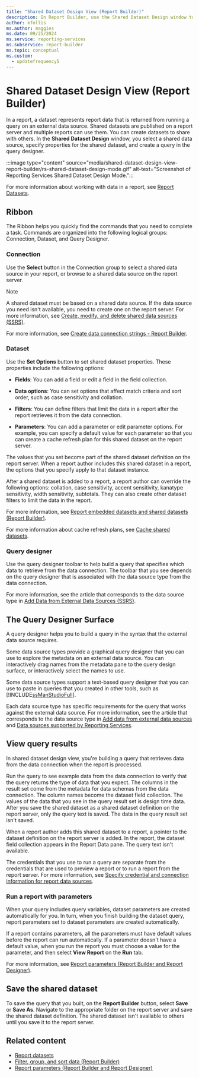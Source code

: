 ```yaml
---
title: "Shared Dataset Design View (Report Builder)"
description: In Report Builder, use the Shared Dataset Design window to create datasets to share. Publish your shared datasets on a report server that you use for multiple reports.
author: kfollis
ms.author: maggies
ms.date: 09/25/2024
ms.service: reporting-services
ms.subservice: report-builder
ms.topic: conceptual
ms.custom:
  - updatefrequency5
---
```

# Shared Dataset Design View (Report Builder)

  In a report, a dataset represents report data that is returned from running a query on an external data source. Shared datasets are published on a report server and multiple reports can use them. You can  create datasets to share with others. In the **Shared Dataset Design** window, you select a shared data source, specify properties for the shared dataset, and create a query in the query designer.

:::image type="content" source="media/shared-dataset-design-view-report-builder/rs-shared-dataset-design-mode.gif" alt-text="Screenshot of Reporting Services Shared Dataset Design Mode.":::

For more information about working with data in a report, see [Report Datasets](../../reporting-services/report-data/report-datasets-ssrs.md).

## <a id="Ribbon"></a> Ribbon

The Ribbon helps you quickly find the commands that you need to complete a task. Commands are organized into the following logical groups: Connection, Dataset, and Query Designer.

### Connection

Use the **Select** button in the Connection group to select a shared data source in your report, or browse to a shared data source on the report server.

> [!NOTE]  
> A shared dataset must be based on a shared data source. If the data source you need isn't available, you need to create one on the report server. For more information, see [Create, modify, and delete shared data sources (SSRS)](../../reporting-services/report-data/create-modify-and-delete-shared-data-sources-ssrs.md).

For more information, see [Create data connection strings - Report Builder](../report-data/data-connections-data-sources-and-connection-strings-report-builder-and-ssrs.md).

### Dataset

Use the **Set Options** button to set shared dataset properties. These properties include the following options:

- **Fields**: You can add a field or edit a field in the field collection.

- **Data options**: You can set options that affect match criteria and sort order, such as case sensitivity and collation.

- **Filters**: You can define filters that limit the data in a report after the report retrieves it from the data connection.

- **Parameters**: You can add a parameter or edit parameter options. For example, you can specify a default value for each parameter so that you can create a cache refresh plan for this shared dataset on the report server.

The values that you set become part of the shared dataset definition on the report server. When a report author includes this shared dataset in a report, the options that you specify apply to that dataset instance.

After a shared dataset is added to a report, a report author can override the following options: collation, case sensitivity, accent sensitivity, kanatype sensitivity, width sensitivity, subtotals. They can also create other dataset filters to limit the data in the report.

For more information, see [Report embedded datasets and shared datasets (Report Builder)](../../reporting-services/report-data/report-embedded-datasets-and-shared-datasets-report-builder-and-ssrs.md).

For more information about cache refresh plans, see [Cache shared datasets](../../reporting-services/report-server/cache-shared-datasets-ssrs.md).

### Query designer

Use the query designer toolbar to help build a query that specifies which data to retrieve from the data connection. The toolbar that you see depends on the query designer that is associated with the data source type from the data connection.

For more information, see the article that corresponds to the data source type in [Add Data from External Data Sources (SSRS)](../../reporting-services/report-data/add-data-from-external-data-sources-ssrs.md).

## <a id="DesignSurface"></a> The Query Designer Surface

A query designer helps you to build a query in the syntax that the external data source requires.

Some data source types provide a graphical query designer that you can use to explore the metadata on an external data source. You can interactively drag names from the metadata pane to the query design surface, or interactively select the names to use.

Some data source types support a text-based query designer that you can use to paste in queries that you created in other tools, such as [!INCLUDE[ssManStudioFull](../../includes/ssmanstudiofull-md.md)].

Each data source type has specific requirements for the query that works against the external data source. For more information, see the article that corresponds to the data source type in [Add data from external data sources](../../reporting-services/report-data/add-data-from-external-data-sources-ssrs.md) and [Data sources supported by Reporting Services](../../reporting-services/report-data/data-sources-supported-by-reporting-services-ssrs.md).

## <a id="Results"></a> View query results

In shared dataset design view, you're building a query that retrieves data from the data connection when the report is processed.

Run the query to see example data from the data connection to verify that the query returns the type of data that you expect. The columns in the result set come from the metadata for data schemas from the data connection. The column names become the dataset field collection. The values of the data that you see in the query result set is design time data. After you save the shared dataset as a shared dataset definition on the report server, only the query text is saved. The data in the query result set isn't saved.

When a report author adds this shared dataset to a report, a pointer to the dataset definition on the report server is added. In the report, the dataset field collection appears in the Report Data pane. The query text isn't available.

The credentials that you use to run a query are separate from the credentials that are used to preview a report or to run a report from the report server. For more information, see [Specify credential and connection information for report data sources](../../reporting-services/report-data/specify-credential-and-connection-information-for-report-data-sources.md).

### Run a report with parameters

When your query includes query variables, dataset parameters are created automatically for you. In turn, when you finish building the dataset query, report parameters set to dataset parameters are created automatically.

If a report contains parameters, all the parameters must have default values before the report can run automatically. If a parameter doesn't have a default value, when you run the report you must choose a value for the parameter, and then select **View Report** on the **Run** tab.

For more information, see [Report parameters (Report Builder and Report Designer)](../../reporting-services/report-design/report-parameters-report-builder-and-report-designer.md).

## <a id="Save"></a> Save the shared dataset

To save the query that you built, on the **Report Builder** button, select **Save** or **Save As**. Navigate to the appropriate folder on the report server and save the shared dataset definition. The shared dataset isn't available to others until you save it to the report server.

## Related content

- [Report datasets](../../reporting-services/report-data/report-datasets-ssrs.md)
- [Filter, group, and sort data (Report Builder)](../../reporting-services/report-design/filter-group-and-sort-data-report-builder-and-ssrs.md)
- [Report parameters (Report Builder and Report Designer)](../../reporting-services/report-design/report-parameters-report-builder-and-report-designer.md)
